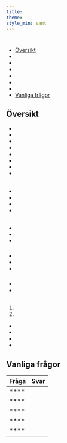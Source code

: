 ```yaml
---
title:
theme:
style_min: sant
---
```

# 

## 

* [Översikt]()
* []()
* []()
* []()
* []()
* []()
* []()
* [Vanliga frågor]()

<a id="overview"></a>

## Översikt





* 
* 
* 
* 
* 
* 
* 
* 

<a id="newcourses"></a>

## 





* 
* 
* 
* 

<a id="circletime"></a>

## 





### 

* 
* 
* 

### 

* 
* 
* 

### 

* 
* 

<a id="scaffolding"></a>

## 





1. 
2. 









* 
* 
* 
* 

<a id="unplugged"></a>

## 

<a id="endofcourse"></a>

## 

<a id="conclusion"></a>

## 

<a id="faq"></a>

## Vanliga frågor

| Fråga | Svar |
| ----- | ---- |
| ****  |      |
| ****  |      |
| ****  |      |
| ****  |      |
| ****  |      |